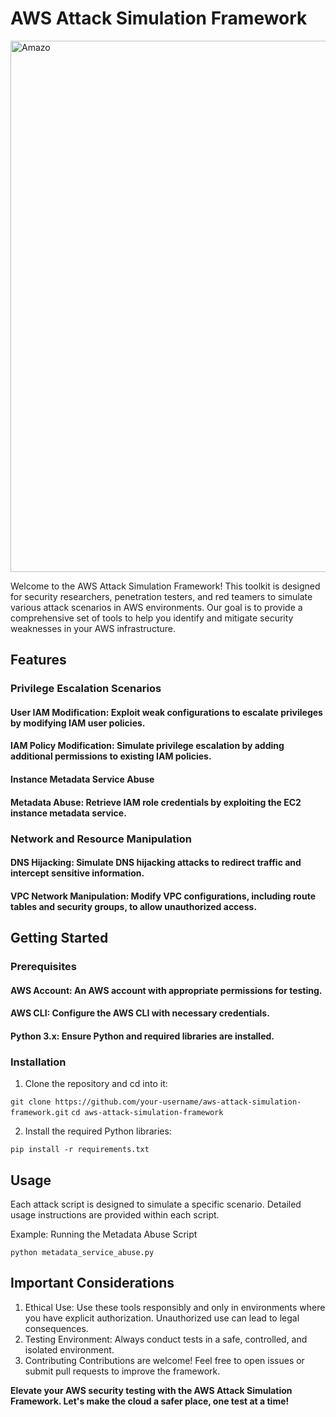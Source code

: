# AWS Attack Simulation Framework

<img width="850" alt="Amazo" src="https://github.com/faizanw8/AWS-Attack-Simulation-Framework/assets/72298471/d730c7cd-c881-4fd5-b4cc-0e04fabd262d">



Welcome to the AWS Attack Simulation Framework! This toolkit is designed for security researchers, penetration testers, and red teamers to simulate various attack scenarios in AWS environments. Our goal is to provide a comprehensive set of tools to help you identify and mitigate security weaknesses in your AWS infrastructure.

## Features
### Privilege Escalation Scenarios
#### User IAM Modification: Exploit weak configurations to escalate privileges by modifying IAM user policies.
#### IAM Policy Modification: Simulate privilege escalation by adding additional permissions to existing IAM policies.
#### Instance Metadata Service Abuse
#### Metadata Abuse: Retrieve IAM role credentials by exploiting the EC2 instance metadata service.

### Network and Resource Manipulation
#### DNS Hijacking: Simulate DNS hijacking attacks to redirect traffic and intercept sensitive information.
#### VPC Network Manipulation: Modify VPC configurations, including route tables and security groups, to allow unauthorized access.

## Getting Started

### Prerequisites
#### AWS Account: An AWS account with appropriate permissions for testing.
#### AWS CLI: Configure the AWS CLI with necessary credentials.
#### Python 3.x: Ensure Python and required libraries are installed.

### Installation

1. Clone the repository and cd into it:

`git clone https://github.com/your-username/aws-attack-simulation-framework.git`
`cd aws-attack-simulation-framework`

2. Install the required Python libraries:

`pip install -r requirements.txt`


## Usage

Each attack script is designed to simulate a specific scenario. Detailed usage instructions are provided within each script.

Example: Running the Metadata Abuse Script

`python metadata_service_abuse.py`

## Important Considerations

1. Ethical Use: Use these tools responsibly and only in environments where you have explicit authorization. Unauthorized use can lead to legal consequences.
2. Testing Environment: Always conduct tests in a safe, controlled, and isolated environment.
3. Contributing
Contributions are welcome! Feel free to open issues or submit pull requests to improve the framework.


**Elevate your AWS security testing with the AWS Attack Simulation Framework. Let's make the cloud a safer place, one test at a time!**






